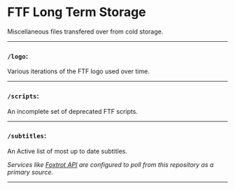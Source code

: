# FTF Long Term Storage

Miscellaneous files transfered over from cold storage.

***

### `/logo`:

Various iterations of the FTF logo used over time.

***

### `/scripts`:

An incomplete set of deprecated FTF scripts.

***

### `/subtitles`:

An Active list of most up to date subtitles.

*Services like [Foxtrot API](https://github.com/FoxtrotCore/foxtrot-api) are configured to poll from this repository as a primary source.*

***
